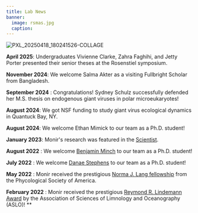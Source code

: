 ```yaml
---
title: Lab News
banner:
  image: rsmas.jpg 
  caption:
---
```


<!--more-->

![PXL_20250418_180241526-COLLAGE](https://github.com/user-attachments/assets/bfc05a90-59be-4732-b040-a2657f4c6181)

**April 2025**: Undergraduates Vivienne Clarke, Zahra Faghihi, and Jetty Porter presented their senior theses at the Rosenstiel symposium.

**November 2024**: We welcome Salma Akter as a visiting Fullbright Scholar from Bangladesh.

**September 2024** : Congratulations! Sydney Schulz successfully defended her M.S. thesis on endogenous giant viruses in polar microeukaryotes!

**August 2024**: We got NSF funding to study giant virus ecological dynamics in Quantuck Bay, NY.

**August 2024**: We welcome Ethan Mimick to our team as a Ph.D. student!

**January 2023**: Monir's research was featured in the [Scientist](https://www.the-scientist.com/monir-moniruzzaman-studies-the-secrets-of-giant-viruses-70865).

**August 2022** : We welcome [Benjamin Minch](https://silly-rabanadas-868f73.netlify.app/author/benjamin-minch/) to our team as a Ph.D. student!

**July 2022** : We welcome [Danae Stephens](https://silly-rabanadas-868f73.netlify.app/author/danae-stephens/) to our team as a Ph.D. student!

**May 2022** : Monir received the prestigious [Norma J. Lang fellowship](https://www.psaalgae.org/norma-j-lang-fellowships) from the Phycological Society of America. 

**February 2022** : Monir received the prestigious [Reymond R. Lindemann Award](https://www.aslo.org/aslo-awards/2022-aslo-award-recipients/2022-lindeman-award-recipient/) by the Association of Sciences of Limnology and Oceanography (ASLO)!
**


